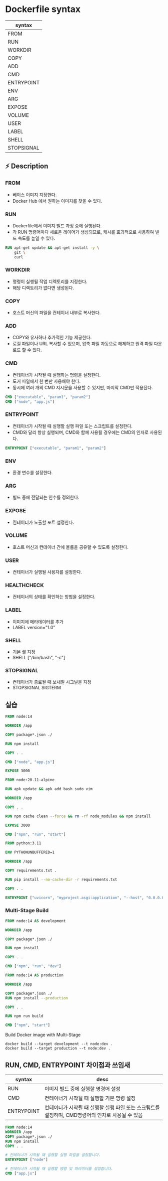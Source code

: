 # Dockerfile syntax

| syntax     |
| ---------- |
| FROM       |
| RUN        |
| WORKDIR    |
| COPY       |
| ADD        |
| CMD        |
| ENTRYPOINT |
| ENV        |
| ARG        |
| EXPOSE     |
| VOLUME     |
| USER       |
| LABEL      |
| SHELL      |
| STOPSIGNAL |

## ⚡️ Description

### FROM

- 베이스 이미지 지정한다.
- Docker Hub 에서 원하는 이미지를 찾을 수 있다.

### RUN

- Dockerfile에서 이미지 빌드 과정 중에 실행된다.
- 각 RUN 명령어마다 새로운 레이어가 생성되므로, 캐시를 효과적으로 사용하여 빌드 속도를 높일 수 있다.

```dockerfile
RUN apt-get update && apt-get install -y \
    git \
    curl
```

### WORKDIR

- 명령이 실행될 작업 디렉토리를 지정한다.
- 해당 디렉토리가 없다면 생성된다.

### COPY

- 호스트 머신의 파일을 컨테이너 내부로 복사한다.

### ADD

- COPY와 유사하나 추가적인 기능 제공한다.
- 로컬 파일이나 URL 복사할 수 있으며, 압축 파일 자동으로 해제하고 원격 파일 다운로드 할 수 있다.

### CMD

- 컨테이너가 시작될 때 실행하는 명령을 설정한다.
- 도커 파일에서 한 번만 사용해야 한다.
- 동시에 여러 개의 CMD 지시문을 사용할 수 있지만, 마지막 CMD만 적용된다.

```dockerfile
CMD ["executable", "param1", "param2"]
CMD ["node", "app.js"]
```

### ENTRYPOINT

- 컨테이너가 시작될 때 실행할 실행 파일 또는 스크립트를 설정한다.
- CMD와 달리 항상 실행되며, CMD와 함께 사용될 경우에는 CMD의 인자로 사용된다.

```dockerfile
ENTRYPOINT ["executable", "param1", "param2"]
```

### ENV

- 환경 변수를 설정한다.

### ARG

- 빌드 중에 전달되는 인수를 정의한다.

### EXPOSE

- 컨테이너가 노출할 포트 설정한다.

### VOLUME

- 호스트 머신과 컨테이너 간에 볼륨을 공유할 수 있도록 설정한다.

### USER

- 컨테이너가 실행될 사용자를 설정한다.

### HEALTHCHECK

- 컨테이너의 상태를 확인하는 방법을 설정한다.

### LABEL

- 이미지에 메타데이터를 추가
- LABEL version="1.0"

### SHELL

- 기본 쉘 지정
- SHELL ["/bin/bash", "-c"]

### STOPSIGNAL

- 컨테이너가 종료될 때 보내질 시그널을 지정
- STOPSIGNAL SIGTERM

## 실습

```dockerfile
FROM node:14

WORKDIR /app

COPY package*.json ./

RUN npm install

COPY . .

CMD ["node", "app.js"]

EXPOSE 3000
```

```dockerfile
FROM node:20.11-alpine

RUN apk update && apk add bash sudo vim

WORKDIR /app

COPY . .

RUN npm cache clean --force && rm -rf node_modules && npm install

EXPOSE 3000

CMD ["npm", "run", "start"]
```

```dockerfile
FROM python:3.11

ENV PYTHONUNBUFFERED=1

WORKDIR /app

COPY requirements.txt .

RUN pip install --no-cache-dir -r requirements.txt

COPY . .

ENTRYPOINT ["uvicorn", "myproject.asgi:application", "--host", "0.0.0.0", "--port", "8000"]
```

### Multi-Stage Build

```dockerfile
FROM node:14 AS development

WORKDIR /app

COPY package*.json ./

RUN npm install

COPY . .

CMD ["npm", "run", "dev"]

FROM node:14 AS production

WORKDIR /app

COPY package*.json ./
RUN npm install --production

COPY . .

RUN npm run build

CMD ["npm", "start"]
```

Build Docker image with Multi-Stage

```shell
docker build --target development --t node:dev .
docker build --target production --t node:dev .
```

## RUN, CMD, ENTRYPOINT 차이점과 쓰임새

| syntax     | desc                                                                                              |
| ---------- | ------------------------------------------------------------------------------------------------- |
| RUN        | 이미지 빌드 중에 실행할 명령어 설정                                                               |
| CMD        | 컨테이너가 시작될 때 실행할 기본 명령 설정                                                        |
| ENTRYPOINT | 컨테이너가 시작될 때 실행할 실행 파일 또는 스크립트를 설정하며, CMD명령어의 인자로 사용될 수 있음 |

```dockerfile
FROM node:14
WORKDIR /app
COPY package*.json ./
RUN npm install
COPY . .

# 컨테이너가 시작될 때 실행할 실행 파일을 설정합니다.
ENTRYPOINT ["node"]

# 컨테이너가 시작될 때 실행할 명령 및 파라미터를 설정합니다.
CMD ["app.js"]
```

